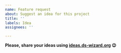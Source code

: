 ```yaml
---
name: Feature request
about: Suggest an idea for this project
title: ''
labels: Idea
assignees: ''

---
```


**Please, share your ideas using [ideas.ds-wizard.org](https://ideas.ds-wizard.org) :wink:**
